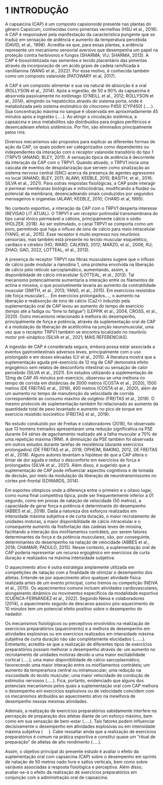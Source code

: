 # 1 INTRODUÇÃO 

A capsaicina (CAP) é um composto capsionoide presente nas plantas do gênero Capsicum, conhecidas como pimentas vermelhas (HSU et al., 2016). A CAP é responsável pela manifestação da característica pungente que se traduz em sensação de ardência e aumento da temperatura percebida (DAVID, et al., 1998). Acredita-se que, para essas plantas, a ardência represente um mecanismo sensorial aversivo que desempenha um papel na proteção contra herbívoros e fungos (SHARMA; VIJ; SHARMA, 2013). A CAP é biossintetizada nas sementes e tecido placentário das pimentas através da incorporação de um ácido graxo de cadeia ramificada à vanililamina (WANG et al., 2022). Por esse motivo, é conhecida também como um composto valanoide (PATOWARY et al, 2017).

A CAP é um composto alimentar e sua via natural de absorção é a oral (ROLLYSON et al., 2014). Após a ingestão, de 50 a 90% da capsaicina é absorvida passivamente no estômago (O’NEILL et al., 2012; ROLLYSON et al., 2014), atingindo os hepatócitos através do sistema porta, onde é metabolizada pelo sistema enzimático do citocromo P450 (CYP450) (.....).  Sua concentração máxima no sangue é observada em aproximadamente 45 minutos após a ingestão (.....). Ao atingir a circulação sistêmica, a capsaicina e seus metabólitos são distribuídos para órgãos periféricos e desencadeiam efeitos sistêmicos. Por fim, são eliminados principalmente pelos rins.

Diversos mecanismos são propostos para explicar as diferentes formas de ação da CAP, os quais podem ser categorizados como dependentes ou independentes da interação com o receptor valanoide transitório do tipo 1 (TRPV1) (ANAND; BLEY, 2011). A sensação típica de ardência é decorrente da interação da CAP com o TRPV1. Quando ativado, o TRPV1 inicia uma cascata de eventos de despolarização que servem como sinalização ao sistema nervoso central (SNC) acerca da presença de agentes agressores no local (ANAND; BLEY, 2011; ALAWI; KEEBLE, 2010; BASITH, et al., 2016; SILVA et al., 2021). Para outras respostas fisiológicas, a CAP pode interagir e permear membranas biológicas e mitocôndrias, modificando a fluidez ou potencial da membrana, desencadeando sinais conduzidos por segundos mensageiros e organelas (ALAWI; KEEBLE, 2010; CHARD et al, 1995).  

No contexto esportivo, a interação da CAP com o TRPV1 desperta interesse (REVISAO LIT ATUAL). O TRPV1 é um receptor polimodal transmembrana do tipo canal iônico permeável a cátions, principalmente cálcio e sódio (HOLZER, 2018). Ao ser estimulado, o canal TRPV1 se comporta como um poro, permitindo que haja o influxo de íons de cálcio para meio intracelular (YANG, et al., 2015). Esse receptor é muito expresso nos neurônios sensoriais, mas também está presente no tecido muscular esquelético, cardíaco e cérebro (HO; WARD; CALKINS, 2012; MARZO, et al., 2008; XU; ZHAO; GAO, 2022, LOTTEAL, et al., 2013). 

A presença do receptor TRPV1 nas fibras musculares sugere que o influxo de cálcio pode modular a rianodina 1, uma proteína envolvida na liberação de cálcio pelo retículo sarcoplamático, aumentando, assim, a disponibilidade de cálcio intracelular (LOTTEAL, et al., 2013). Tal mecanismo potencialmente aumentaria a interação entre os filamentos de actina e miosina, o que possivelmente levaria ao aumento da contratilidade muscular (SMITH, et al., 2013; YANG, et al., 2015). Em exercícios resistidos (de força muscular).... Em exercícios prolongados...., o aumento na liberação e reabsorção de íons de cálcio (Ca2+) induzido pela suplementação oral de CAP levou ao aumento do tempo de exercício (tempo até a fadiga ou “time to fatigue”) (LEPPIK et al., 2004, CROSS, et al., 2020). Outro mecanismo relacionado à melhora do desempenho, principalmente de força e potência, através da suplementação oral de CAP é a modulação da liberação de acetilcolina na junção neuromuscular, uma vez que o receptor TRPV1 também se encontra localizado no neurônio motor pré-sináptico (SILVA et al., 2021; MAIS REFERENCIAS). 

A ingestão de CAP é considerada segura, embora possa estar associada a eventos gastrointestinais adversos leves, principalmente com o uso prolongado e em doses elevadas (LV et al., 2015). A literatura mostra que a suplementação aguda pré-exercício de 12 mg de CAP demonstra efeito ergogênico sem relatos de desconforto intestinal ou sensação de calor percebido (SILVA et al., 2021). Em estudos utilizando a suplementação de 12mg de CAP 45 minutos pré-exercício, observou-se uma melhora no tempo de corrida em distâncias de 3000 metros (COSTA et al., 2020), 1500 metros (DE FREITAS et al., 2018), 400 metros (COSTA et al., 2020), além de um aumento no tempo de manutenção da velocidade de corrida correspondente ao consumo máximo de oxigênio (FREITAS et al., 2019). O mesmo protocolo de suplementação também foi relacionado ao aumento da quantidade total de peso levantado e aumento no pico de torque em exercício resistido isocinético (FREITAS et al., 2019).

No estudo conduzido por de Freitas e colaboradores (2018), foi observado que 13 homens treinados apresentaram uma redução significativa na PSE durante 04 séries de agachamento realizado até a falha muscular a 70% de uma repetição máxima (1RM). A diminuição da PSE também foi observada em outros estudos durante tarefas de resistência (durante exercícios prolongados) (DE FREITAS et al., 2019; OPHEIM, RAKING, 2012, DE FREITAS et al., 2018). Alguns autores levantam a hipótese de que a CAP altera o limiar de dor aguda e reduz o desconforto em exercícios de força e prolongados (SILVA et al., 2021). Além disso, é sugerido que a suplementação de CAP pode influenciar aspectos cognitivos e de tomada de decisão, por meio da modulação da liberação de neurotransmissores no córtex pré-frontal (EDWARDS, 2014).

Em esportes olímpicos onde a diferença entre o primeiro e o oitavo lugar, como numa final competitiva típica, pode ser frequentemente inferior a 01 segundo, como em provas de natação de velocidade (50 metros), a capacidade de gerar força e potência é determinante do desempenho (ABBES et al., 2018). Dada a natureza dos esforços realizados em intensidade máxima subjetiva e de curta duração, o maior recrutamento de unidades motoras, a maior disponibilidade de cálcio intracelular e o consequente aumento da fosforilação das cadeias leves de miosina, facilitando a interação dos miofilamentos contráteis, por serem fatores determinantes da força e da potência musculares, são, por conseguinte, determinantes do desempenho na natação de velocidade (ABBES et al., 2018; CHAMARI; PADULO, 2015). Nesse contexto, a suplementação oral de CAP poderia representar um recurso ergogênico em exercícios de curta duração e realizados na máxima intensidade subjetiva. 

O aquecimento ativo é outra estratégia amplamente utilizada em competições de natação com a finalidade de otimizar o desempenho dos atletas. Entende-se por aquecimento ativo qualquer atividade física realizada antes de um evento principal, como treinos ou competição (NEIVA et al., 2015). Os aquecimentos comuns incluem atividades cardiovasculares, alongamento dinâmico ou movimentos específicos da modalidade esportiva (CUENCA-FERNÁNDEZ et al., 2022). Segundo Neiva e colaboradores (2014), o aquecimento seguido de descanso passivo pós-aquecimento de 10 minutos tem um potencial efeito positivo sobre o desempenho do nadador. 

Os mecanismos fisiológicos ou perceptivos envolvidos na realização de exercícios preparatórios (aquecimento) e a melhora de desempenho em atividades explosivas ou em exercícios realizados em intensidade máxima subjetiva de curta duração não são completamente elucidados (.......). Entretanto, acredita-se que a realização de diferentes tipos de exercícios preparatórios possam melhorar o desempenho através de: um aumento no recrutamento de unidades motoras devido a uma maior excitabilidade cortical (.....); uma maior disponibilidade de cálcio sarcoplasmático, favorecendo uma maior interação entre os miofilamentos contráteis; um aumento da temperartura central ou intramuscular; uma redução na viscosidade do tecido muscular; uma maior velocidade de condução de estímulos nervosos (.....). Fica, portanto, evidenciado que alguns dos potenciais mecanismos pelos quais a suplementação oral com CAP melhora o desempenho em exercícios explosivos ou de velocidade coincidem com os mecanismos atribuídos ao aquecimento ativo na mewlhora de desempenho nessas mesmas atividades. 

Ademais, a realização de exercícios preparatórios sabidamente interfere na percepção de preparação dos atletas diante de um esforço máximo, bem como em sua sensação de bem-estar (.....). Tais fatores podem influenciar decisivamente o desempenho em atividades explosivas ou em intensidade máxima subjetiva (     ). Cabe ressaltar ainda que a realização de exercícios preparatórios é comum na prática esportiva e constitui quase um “ritual de preparação” de atletas de alto rendimento (.....).

Assim, o objetivo principal do presente estudo é avaliar o efeito da suplementação oral com capsaicina (CAP) sobre o desempenho em sprints de natação de 50 metros nado livre e saltos verticais, bem como sobre variáveis associadas à resposta fisiológica e perceptiva. Além disso, avaliar-se-á o efeito da realização de exercícios preparatórios em conjunção com a administração oral de capsaicina.
